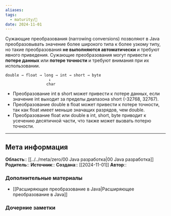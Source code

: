 ```yaml
---
aliases: 
tags:
  - maturity/🌱
date: 2024-11-01
---
```

Сужающие преобразования (narrowing conversions) позволяют в Java преобразовывать значение более широкого типа к более узкому типу, но такие преобразования **не выполняются автоматически** и требуют явного приведения. Сужающие преобразования могут привести к **потере данных** или **потере точности** и требуют внимания при их использовании.

```
double → float → long → int → short → byte
                   ↓
                  char
```

- Преобразование int в short может привести к потере данных, если значение int выходит за пределы диапазона short (-32768, 32767).
- Преобразование double в float может привести к потере точности, так как float имеет меньше значащих разрядов, чем double.
- Преобразование float или double в int, short, byte приводит к усечению десятичной части, что также может вызвать потерю точности.

***
## Мета информация
**Область**:: [[../../meta/zero/00 Java разработка|00 Java разработка]]
**Родитель**:: 
**Источник**:: 
**Создана**:: [[2024-11-01]]
**Автор**:: 
### Дополнительные материалы
- [[Расширяющее преобразование в Java|Расширяющее преобразование в Java]]

### Дочерние заметки
<!-- QueryToSerialize: LIST FROM [[]] WHERE contains(Родитель, this.file.link) or contains(parents, this.file.link) -->


